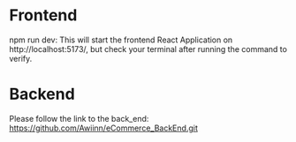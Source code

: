 # Frontend
npm run dev: This will start the frontend React Application on http://localhost:5173/, but check your terminal after running the command to verify.



# Backend
Please follow the link to the back_end: https://github.com/Awiinn/eCommerce_BackEnd.git


